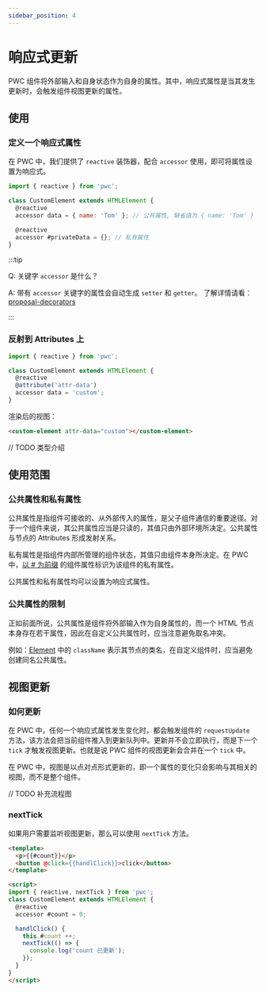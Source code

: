 ```yaml
---
sidebar_position: 4
---
```


# 响应式更新

PWC 组件将外部输入和自身状态作为自身的属性。其中，响应式属性是当其发生更新时，会触发组件视图更新的属性。

## 使用
### 定义一个响应式属性

在 PWC 中，我们提供了 `reactive` 装饰器，配合 `accessor` 使用，即可将属性设置为响应式。

```js
import { reactive } from 'pwc';

class CustomElement extends HTMLElement {
  @reactive
  accessor data = { name: 'Tom' }; // 公共属性, 缺省值为 { name: 'Tom' }

  @reactive
  accessor #privateData = {}; // 私有属性
}
```

:::tip

Q: 关键字 `accessor` 是什么？

A: 带有 `accessor` 关键字的属性会自动生成 `setter` 和 `getter`。 了解详情请看：[proposal-decorators](https://github.com/tc39/proposal-decorators)

::: 

### 反射到 Attributes 上

```js
import { reactive } from 'pwc';

class CustomElement extends HTMLElement {
  @reactive
  @attribute('attr-data')
  accessor data = 'custom';
}
```

渲染后的视图：

```html
<custom-element attr-data="custom"></custom-element>
```

// TODO 类型介绍

## 使用范围

### 公共属性和私有属性

公共属性是指组件可接收的、从外部传入的属性，是父子组件通信的重要途径。对于一个组件来说，其公共属性应当是只读的，其值只由外部环境所决定。公共属性与节点的 Attributes 形成发射关系。

私有属性是指组件内部所管理的组件状态，其值只由组件本身所决定。在 PWC 中，[以 # 为前缀](https://developer.mozilla.org/en-US/docs/Web/JavaScript/Reference/Classes/Private_class_fields) 的组件属性标识为该组件的私有属性。

公共属性和私有属性均可以设置为响应式属性。

### 公共属性的限制

正如前面所说，公共属性是组件将外部输入作为自身属性的，而一个 HTML 节点本身存在若干属性，因此在自定义公共属性时，应当注意避免取名冲突。

例如：[Element](https://developer.mozilla.org/en-US/docs/Web/API/Element) 中的 `className` 表示其节点的类名，在自定义组件时，应当避免创建同名公共属性。

## 视图更新

### 如何更新

在 PWC 中，任何一个响应式属性发生变化时，都会触发组件的 `requestUpdate` 方法，该方法会把当前组件推入到更新队列中。更新并不会立即执行，而是下一个 `tick` 才触发视图更新。也就是说 PWC 组件的视图更新会合并在一个 `tick` 中。

在 PWC 中，视图是以点对点形式更新的，即一个属性的变化只会影响与其相关的视图，而不是整个组件。

// TODO 补充流程图

### nextTick

如果用户需要监听视图更新，那么可以使用 `nextTick` 方法。

```html
<template>
  <p>{{#count}}</p>
  <button @click={{handlClick}}>click</button>
</template>

<script>
import { reactive, nextTick } from 'pwc';
class CustomElement extends HTMLElement {
  @reactive
  accessor #count = 0;

  handlClick() {
    this.#count ++;
    nextTick(() => {
      console.log('count 已更新');
    });
  }
}
</script>
```


